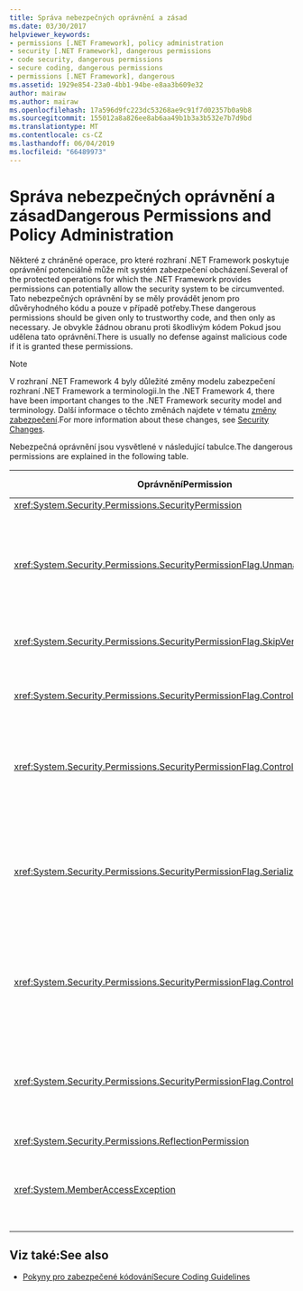 ```yaml
---
title: Správa nebezpečných oprávnění a zásad
ms.date: 03/30/2017
helpviewer_keywords:
- permissions [.NET Framework], policy administration
- security [.NET Framework], dangerous permissions
- code security, dangerous permissions
- secure coding, dangerous permissions
- permissions [.NET Framework], dangerous
ms.assetid: 1929e854-23a0-4bb1-94be-e8aa3b609e32
author: mairaw
ms.author: mairaw
ms.openlocfilehash: 17a596d9fc223dc53268ae9c91f7d02357b0a9b8
ms.sourcegitcommit: 155012a8a826ee8ab6aa49b1b3a3b532e7b7d9bd
ms.translationtype: MT
ms.contentlocale: cs-CZ
ms.lasthandoff: 06/04/2019
ms.locfileid: "66489973"
---
```

# <a name="dangerous-permissions-and-policy-administration"></a><span data-ttu-id="b7eb5-102">Správa nebezpečných oprávnění a zásad</span><span class="sxs-lookup"><span data-stu-id="b7eb5-102">Dangerous Permissions and Policy Administration</span></span>
<span data-ttu-id="b7eb5-103">Některé z chráněné operace, pro které rozhraní .NET Framework poskytuje oprávnění potenciálně může mít systém zabezpečení obcházení.</span><span class="sxs-lookup"><span data-stu-id="b7eb5-103">Several of the protected operations for which the .NET Framework provides permissions can potentially allow the security system to be circumvented.</span></span> <span data-ttu-id="b7eb5-104">Tato nebezpečných oprávnění by se měly provádět jenom pro důvěryhodného kódu a pouze v případě potřeby.</span><span class="sxs-lookup"><span data-stu-id="b7eb5-104">These dangerous permissions should be given only to trustworthy code, and then only as necessary.</span></span> <span data-ttu-id="b7eb5-105">Je obvykle žádnou obranu proti škodlivým kódem Pokud jsou udělena tato oprávnění.</span><span class="sxs-lookup"><span data-stu-id="b7eb5-105">There is usually no defense against malicious code if it is granted these permissions.</span></span>  
  
> [!NOTE]
>  <span data-ttu-id="b7eb5-106">V rozhraní .NET Framework 4 byly důležité změny modelu zabezpečení rozhraní .NET Framework a terminologii.</span><span class="sxs-lookup"><span data-stu-id="b7eb5-106">In the .NET Framework 4, there have been important changes to the .NET Framework security model and terminology.</span></span> <span data-ttu-id="b7eb5-107">Další informace o těchto změnách najdete v tématu [změny zabezpečení](../../../docs/framework/security/security-changes.md).</span><span class="sxs-lookup"><span data-stu-id="b7eb5-107">For more information about these changes, see [Security Changes](../../../docs/framework/security/security-changes.md).</span></span>  
  
 <span data-ttu-id="b7eb5-108">Nebezpečná oprávnění jsou vysvětlené v následující tabulce.</span><span class="sxs-lookup"><span data-stu-id="b7eb5-108">The dangerous permissions are explained in the following table.</span></span>  
  
|<span data-ttu-id="b7eb5-109">Oprávnění</span><span class="sxs-lookup"><span data-stu-id="b7eb5-109">Permission</span></span>|<span data-ttu-id="b7eb5-110">Potenciální riziko</span><span class="sxs-lookup"><span data-stu-id="b7eb5-110">Potential risk</span></span>|  
|----------------|--------------------|  
|<xref:System.Security.Permissions.SecurityPermission>||  
|<xref:System.Security.Permissions.SecurityPermissionFlag.UnmanagedCode>|<span data-ttu-id="b7eb5-111">Umožňuje spravovanému kódu volat nespravovaný kód, který je často nebezpečné.</span><span class="sxs-lookup"><span data-stu-id="b7eb5-111">Allows managed code to call into unmanaged code, which is often dangerous.</span></span>|  
|<xref:System.Security.Permissions.SecurityPermissionFlag.SkipVerification>|<span data-ttu-id="b7eb5-112">Bez ověřování kód dělat cokoli.</span><span class="sxs-lookup"><span data-stu-id="b7eb5-112">Without verification, the code can do anything.</span></span>|  
|<xref:System.Security.Permissions.SecurityPermissionFlag.ControlEvidence>|<span data-ttu-id="b7eb5-113">Neplatná legitimace může oklamat zásady zabezpečení.</span><span class="sxs-lookup"><span data-stu-id="b7eb5-113">Invalidated evidence can fool security policy.</span></span>|  
|<xref:System.Security.Permissions.SecurityPermissionFlag.ControlPolicy>|<span data-ttu-id="b7eb5-114">Možnost upravit zásady zabezpečení můžete zakázat zabezpečení.</span><span class="sxs-lookup"><span data-stu-id="b7eb5-114">The ability to modify security policy can disable security.</span></span>|  
|<xref:System.Security.Permissions.SecurityPermissionFlag.SerializationFormatter>|<span data-ttu-id="b7eb5-115">Použití serializace může obejít mechanismy usnadnění.</span><span class="sxs-lookup"><span data-stu-id="b7eb5-115">The use of serialization can circumvent accessibility mechanisms.</span></span> <span data-ttu-id="b7eb5-116">Podrobnosti najdete v tématu [zabezpečení a serializace](../../../docs/framework/misc/security-and-serialization.md).</span><span class="sxs-lookup"><span data-stu-id="b7eb5-116">For details, see [Security and Serialization](../../../docs/framework/misc/security-and-serialization.md).</span></span>|  
|<xref:System.Security.Permissions.SecurityPermissionFlag.ControlPrincipal>|<span data-ttu-id="b7eb5-117">Možnost nastavit aktuální objekt zabezpečení můžou přimět zabezpečení na základě rolí.</span><span class="sxs-lookup"><span data-stu-id="b7eb5-117">The ability to set the current principal can trick role-based security.</span></span>|  
|<xref:System.Security.Permissions.SecurityPermissionFlag.ControlThread>|<span data-ttu-id="b7eb5-118">Manipulace s vlákny je nebezpečné z důvodu stavu zabezpečení související s vlákny.</span><span class="sxs-lookup"><span data-stu-id="b7eb5-118">Manipulation of threads is dangerous because of the security state associated with threads.</span></span>|  
|<xref:System.Security.Permissions.ReflectionPermission>||  
|<xref:System.MemberAccessException>|<span data-ttu-id="b7eb5-119">Můžete použít soukromé členy k překonání mechanismů usnadnění.</span><span class="sxs-lookup"><span data-stu-id="b7eb5-119">Can use private members to defeat accessibility mechanisms.</span></span>|  
  
## <a name="see-also"></a><span data-ttu-id="b7eb5-120">Viz také:</span><span class="sxs-lookup"><span data-stu-id="b7eb5-120">See also</span></span>

- [<span data-ttu-id="b7eb5-121">Pokyny pro zabezpečené kódování</span><span class="sxs-lookup"><span data-stu-id="b7eb5-121">Secure Coding Guidelines</span></span>](../../../docs/standard/security/secure-coding-guidelines.md)
